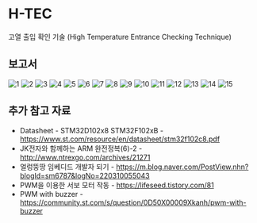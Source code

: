 # H-TEC
고열 출입 확인 기술
(High Temperature Entrance Checking Technique)  



## 보고서
![1](/report/report1024_1.png)
![2](/report/report1024_2.png)
![3](/report/report1024_3.png)
![4](/report/report1024_4.png)
![5](/report/report1024_5.png)
![6](/report/report1024_6.png)
![7](/report/report1024_7.png)
![8](/report/report1024_8.png)
![9](/report/report1024_9.png)
![10](/report/report1024_10.png)
![11](/report/report1024_11.png)
![12](/report/report1024_12.png)
![13](/report/report1024_13.png)
![14](/report/report1024_14.png)
![15](/report/report1024_15.png)


## 추가 참고 자료
- Datasheet - STM32D102x8 STM32F102xB - https://www.st.com/resource/en/datasheet/stm32f102c8.pdf
- JK전자와 함께하는 ARM 완전정복(6)-2 - http://www.ntrexgo.com/archives/21271
- 얼렁뚱땅 임베디드 개발자 되기 - https://m.blog.naver.com/PostView.nhn?blogId=sm6787&logNo=220310055043
- PWM을 이용한 서보 모터 작동 - https://lifeseed.tistory.com/81
- PWM with buzzer - https://community.st.com/s/question/0D50X00009Xkanh/pwm-with-buzzer
